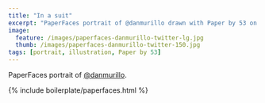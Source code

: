 ```yaml
---
title: "In a suit"
excerpt: "PaperFaces portrait of @danmurillo drawn with Paper by 53 on an iPad."
image: 
  feature: /images/paperfaces-danmurillo-twitter-lg.jpg
  thumb: /images/paperfaces-danmurillo-twitter-150.jpg
tags: [portrait, illustration, Paper by 53]
---
```


PaperFaces portrait of [@danmurillo](http://twitter.com/danmurillo).

{% include boilerplate/paperfaces.html %}